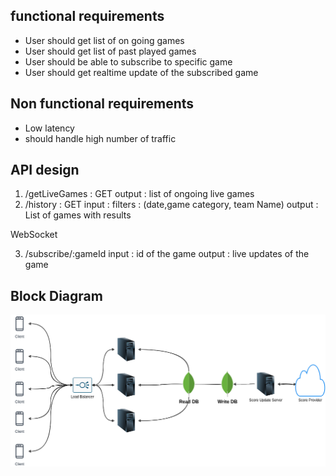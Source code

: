 ## functional requirements

- User should get list of on going games
- User should get list of past played games
- User should be able to subscribe to specific game
- User should get realtime update of the subscribed game

## Non functional requirements

- Low latency
- should handle high number of traffic

## API design

1. /getLiveGames : GET
   output : list of ongoing live games
2. /history : GET
   input : filters : (date,game category, team Name)
   output : List of games with results

WebSocket

3. /subscribe/:gameId
   input : id of the game
   output : live updates of the game

## Block Diagram

![block diagram](SportsApp.drawio.png)
